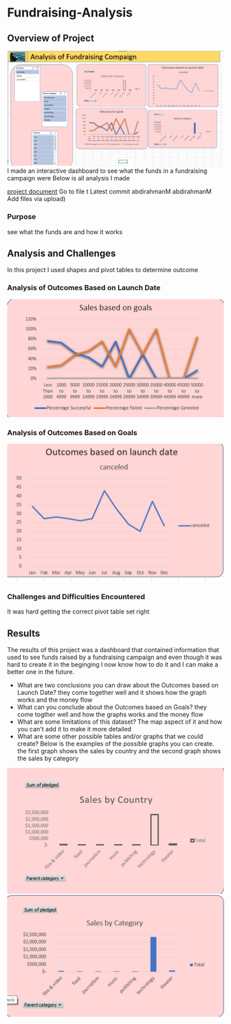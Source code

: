 # Fundraising-Analysis
## Overview of Project
![outcome by launch date](resources/Dashboard.png)
I made an interactive dashboard to see what the funds in a fundraising campaign were
Below is all analysis I made

[project document](Kickstarter_Challenge.xlsx)
Go to file
t
Latest commit
abdirahmanM
abdirahmanM
Add files via upload)
### Purpose
see what the funds are and how it works
## Analysis and Challenges
In this project I used shapes and pivot tables to determine outcome

### Analysis of Outcomes Based on Launch Date
![outcome by launch date](resources/outcomes_ID.png)
### Analysis of Outcomes Based on Goals
![outcome by goals](resources/outcomes_goal.png)
### Challenges and Difficulties Encountered
It was hard getting the correct pivot table set right
## Results
The results of this project was a dashboard that contained information that used to see funds raised by a fundraising campaign and even though it was hard to create it in the beginging I now know how to do it and I can make a better one in the future.
- What are two conclusions you can draw about the Outcomes based on Launch Date?
they come together well and it shows how the graph works and the money flow
- What can you conclude about the Outcomes based on Goals?
they come togther well and how the graphs works and the money flow
- What are some limitations of this dataset?
The map aspect of it and how you can't add it to make it more detailed
- What are some other possible tables and/or graphs that we could create?
 Below is the examples of the possible graphs you can create. the first graph shows the sales by country and the second graph shows the sales by category

![outcome by launch date](resources/Sales_PC.png) ![outcome by launch date](resources/Sales_country.png)
